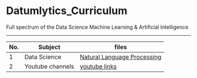 # Datumlytics_Curriculum
Full spectrum of the Data Science Machine Learning & Artificial Intelligence

----------------------------------------------------------------------------------------------------------------------------------------------------------------------


| No.  |       Subject                   |         files
|------|---------------------------------|-----------------------------------------------------------------------------------------------------------------------------|
|  1   |       Data Science              |         [Natural Language Processing](https://github.com/Nyotabenson/March24_Resources/blob/main/30_Natural%20Language%20Processing/30%20%20Natural%20Language%20Processing%20(Transformers%20and%20the%20Hugging%20Face).ipynb)
|   2  |         Youtube channels       |         [youtube links](https://www.youtube.com/)
